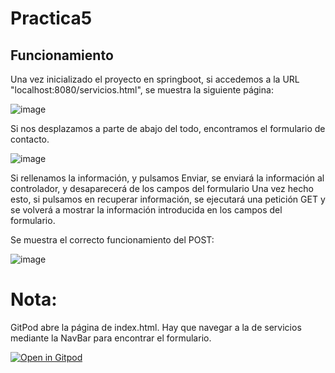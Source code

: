 # Practica5

## Funcionamiento

Una vez inicializado el proyecto en springboot, si accedemos a la URL "localhost:8080/servicios.html", se muestra la siguiente página:

![image](https://user-images.githubusercontent.com/78079809/159045276-6b4b9322-994a-45ca-ba51-5dd5087aa5c0.png)



Si nos desplazamos a parte de abajo del todo, encontramos el formulario de contacto.

![image](https://user-images.githubusercontent.com/78079809/159045700-1812ce34-4f8f-41c6-aefe-2410a8996e28.png)


Si rellenamos la información, y pulsamos Enviar, se enviará la información al controlador, y desaparecerá de los campos del formulario
Una vez hecho esto, si pulsamos en recuperar información, se ejecutará una petición GET y se volverá a mostrar la información introducida
en los campos del formulario.

Se muestra el correcto funcionamiento del POST:

![image](https://user-images.githubusercontent.com/78079809/159046462-a6f824b6-f0a3-4ca5-9b10-2e09f0b9d211.png)


# Nota:

GitPod abre la página de index.html. Hay que navegar a la de servicios mediante la NavBar para encontrar el formulario.

[![Open in Gitpod](https://gitpod.io/button/open-in-gitpod.svg)](https://gitpod.io/#https://github.com/NCSanto01/Practica5)

